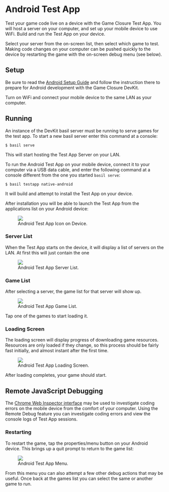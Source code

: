 # Android Test App

Test your game code live on a device with the Game Closure Test App.  You will host a server on your computer, and set up your mobile device to use WiFi.  Build and run the Test App on your device.

Select your server from the on-screen list, then select which game to test.  Making code changes on your computer can be pushed quickly to the device by restarting the game with the on-screen debug menu (see below).

## Setup

Be sure to read the [Android Setup Guide](./android-setup.html) and follow the instruction there to prepare for Android development with the Game Closure DevKit.

Turn on WiFi and connect your mobile device to the same LAN as your computer.

## Running

An instance of the DevKit basil server must be running to serve games for the test app.  To start a new basil server enter this command at a console:

~~~
$ basil serve
~~~

This will start hosting the Test App Server on your LAN.

To run the Android Test App on your mobile device, connect it to your computer via a USB data cable, and enter the following command at a console different from the one you started `basil serve`:

~~~
$ basil testapp native-android
~~~

It will build and attempt to install the Test App on your device.

After installation you will be able to launch the Test App from the applications list on your Android device:

<div class="figure-wrapper">
<figure>
<img src="./assets/android/android-test-app-icon.png"></img>
<figcaption>Android Test App Icon on Device.</figcaption>
</figure>
</div>

### Server List

When the Test App starts on the device, it will display a list of servers on the LAN.  At first this will just contain the one 

<div class="figure-wrapper">
<figure>
<img src="./assets/android/android-test-app-servers.png"></img>
<figcaption>Android Test App Server List.</figcaption>
</figure>
</div>

### Game List

After selecting a server, the game list for that server will show up.

<div class="figure-wrapper">
<figure>
<img src="./assets/android/android-test-app-games.png"></img>
<figcaption>Android Test App Game List.</figcaption>
</figure>
</div>

Tap one of the games to start loading it.

### Loading Screen

The loading screen will display progress of downloading game resources.  Resources are only loaded if they change, so this process should be fairly fast initially, and almost instant after the first time.

<div class="figure-wrapper">
<figure>
<img src="./assets/android/android-test-app-loading.png"></img>
<figcaption>Android Test App Loading Screen.</figcaption>
</figure>
</div>

After loading completes, your game should start.

## Remote JavaScript Debugging

The [Chrome Web Inspector interface](./android-remote-debug.html) may be used to investigate coding errors on the mobile device from the comfort of your computer.  Using the Remote Debug feature you can investigate coding errors and view the console logs of Test App sessions.

### Restarting

To restart the game, tap the properties/menu button on your Android device.  This brings up a quit prompt to return to the game list:

<div class="figure-wrapper">
<figure>
<img src="./assets/android/android-test-app-menu.png"></img>
<figcaption>Android Test App Menu.</figcaption>
</figure>
</div>

From this menu you can also attempt a few other debug actions that may be useful.  Once back at the games list you can select the same or another game to run.
